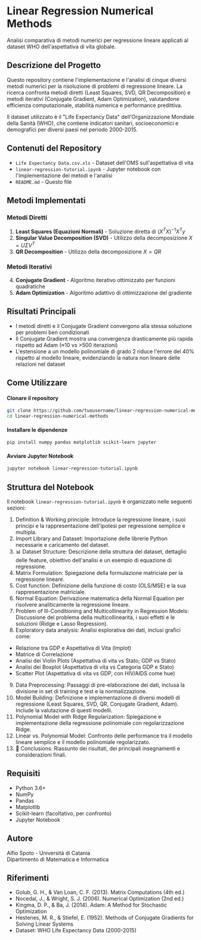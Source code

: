 # Linear Regression Numerical Methods

Analisi comparativa di metodi numerici per regressione lineare applicati al dataset WHO dell'aspettativa di vita globale.

## Descrizione del Progetto

Questo repository contiene l'implementazione e l'analisi di cinque diversi metodi numerici per la risoluzione di problemi di regressione lineare. La ricerca confronta metodi diretti (Least Squares, SVD, QR Decomposition) e metodi iterativi (Conjugate Gradient, Adam Optimization), valutandone efficienza computazionale, stabilità numerica e performance predittiva.

Il dataset utilizzato è il "Life Expectancy Data" dell'Organizzazione Mondiale della Sanità (WHO), che contiene indicatori sanitari, socioeconomici e demografici per diversi paesi nel periodo 2000-2015.

## Contenuti del Repository

- `Life Expectancy Data.csv.xls` - Dataset dell'OMS sull'aspettativa di vita
- `linear-regression-tutorial.ipynb` - Jupyter notebook con l'implementazione dei metodi e l'analisi
- `README.md` - Questo file

## Metodi Implementati

### Metodi Diretti
1. **Least Squares (Equazioni Normali)** - Soluzione diretta di $(X^TX)^{-1}X^Ty$
2. **Singular Value Decomposition (SVD)** - Utilizzo della decomposizione $X = U\Sigma V^T$
3. **QR Decomposition** - Utilizzo della decomposizione $X = QR$

### Metodi Iterativi
4. **Conjugate Gradient** - Algoritmo iterativo ottimizzato per funzioni quadratiche
5. **Adam Optimization** - Algoritmo adattivo di ottimizzazione del gradiente

## Risultati Principali

- I metodi diretti e il Conjugate Gradient convergono alla stessa soluzione per problemi ben condizionati
- Il Conjugate Gradient mostra una convergenza drasticamente più rapida rispetto ad Adam (≈10 vs >500 iterazioni)
- L'estensione a un modello polinomiale di grado 2 riduce l'errore del 40% rispetto al modello lineare, evidenziando la natura non lineare delle relazioni nel dataset

## Come Utilizzare

#### Clonare il repository

```bash
git clone https://github.com/tuousername/linear-regression-numerical-methods.git
cd linear-regression-numerical-methods
```

#### Installare le dipendenze
```bash
pip install numpy pandas matplotlib scikit-learn jupyter
```

#### Avviare Jupyter Notebook
```bash
jupyter notebook linear-regression-tutorial.ipynb
```

## Struttura del Notebook

Il notebook `linear-regression-tutorial.ipynb` è organizzato nelle seguenti sezioni:

1. Definition & Working principle: Introduce la regressione lineare, i suoi principi e la rappresentazione dell'ipotesi per regressione semplice e multipla.
2. Import Library and Dataset: Importazione delle librerie Python necessarie e caricamento del dataset.
3. 📊 Dataset Structure: Descrizione della struttura del dataset, dettaglio delle feature, obiettivo dell'analisi e un esempio di equazione di regressione.
4. Matrix Formulation: Spiegazione della formulazione matriciale per la regressione lineare.
5. Cost function: Definizione della funzione di costo (OLS/MSE) e la sua rappresentazione matriciale.
6. Normal Equation: Derivazione matematica della Normal Equation per risolvere analiticamente la regressione lineare.
7. Problem of Ill-Conditioning and Multicollinearity in Regression Models: Discussione del problema della multicollinearità, i suoi effetti e le soluzioni (Ridge e Lasso Regression).
8. Exploratory data analysis: Analisi esplorativa dei dati, inclusi grafici come:
  - Relazione tra GDP e Aspettativa di Vita (lmplot)
  - Matrice di Correlazione
  - Analisi dei Violin Plots (Aspettativa di vita vs Stato; GDP vs Stato)
  - Analisi dei Boxplot (Aspettativa di vita vs Categoria GDP e Stato)
  - Scatter Plot (Aspettativa di vita vs GDP, con HIV/AIDS come hue)
9. Data Preprocessing: Passaggi di pre-elaborazione dei dati, inclusa la divisione in set di training e test e la normalizzazione.
10. Model Building: Definizione e implementazione di diversi modelli di regressione (Least Squares, SVD, QR, Conjugate Gradient, Adam). Include la valutazione di questi modelli.
11. Polynomial Model with Ridge Regularization: Spiegazione e implementazione della regressione polinomiale con regolarizzazione Ridge.
12. Linear vs. Polynomial Model: Confronto delle performance tra il modello lineare semplice e il modello polinomiale regolarizzato.
13. 📌 Conclusions: Riassunto dei risultati, dei principali insegnamenti e considerazioni finali.

## Requisiti

- Python 3.6+
- NumPy
- Pandas
- Matplotlib
- Scikit-learn (facoltativo, per confronto)
- Jupyter Notebook

## Autore

Alfio Spoto - Università di Catania  
Dipartimento di Matematica e Informatica

## Riferimenti

- Golub, G. H., & Van Loan, C. F. (2013). Matrix Computations (4th ed.)
- Nocedal, J., & Wright, S. J. (2006). Numerical Optimization (2nd ed.)
- Kingma, D. P., & Ba, J. (2014). Adam: A Method for Stochastic Optimization
- Hestenes, M. R., & Stiefel, E. (1952). Methods of Conjugate Gradients for Solving Linear Systems
- Dataset: WHO Life Expectancy Data (2000-2015)

